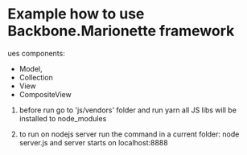 # Example how to use Backbone.Marionette framework
ues components:
* Model,
* Collection
* View
* CompositeView

1. before run go to 'js/vendors' folder and run
   yarn
   all JS libs will be installed to node_modules
   
2. to run on nodejs server run the command in a current folder: 
   node server.js 
   and server starts on localhost:8888